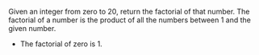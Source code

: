 Given an integer from zero to 20, return the factorial of that number. The factorial of a number is the product of all the numbers between 1 and the given number.

- The factorial of zero is 1.
